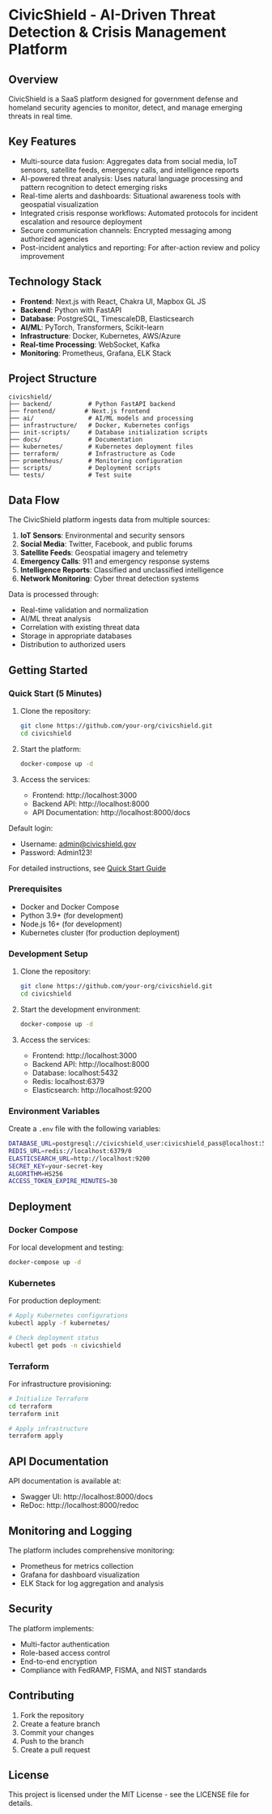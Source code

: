 # CivicShield - AI-Driven Threat Detection & Crisis Management Platform

## Overview
CivicShield is a SaaS platform designed for government defense and homeland security agencies to monitor, detect, and manage emerging threats in real time.

## Key Features
- Multi-source data fusion: Aggregates data from social media, IoT sensors, satellite feeds, emergency calls, and intelligence reports
- AI-powered threat analysis: Uses natural language processing and pattern recognition to detect emerging risks
- Real-time alerts and dashboards: Situational awareness tools with geospatial visualization
- Integrated crisis response workflows: Automated protocols for incident escalation and resource deployment
- Secure communication channels: Encrypted messaging among authorized agencies
- Post-incident analytics and reporting: For after-action review and policy improvement

## Technology Stack
- **Frontend**: Next.js with React, Chakra UI, Mapbox GL JS
- **Backend**: Python with FastAPI
- **Database**: PostgreSQL, TimescaleDB, Elasticsearch
- **AI/ML**: PyTorch, Transformers, Scikit-learn
- **Infrastructure**: Docker, Kubernetes, AWS/Azure
- **Real-time Processing**: WebSocket, Kafka
- **Monitoring**: Prometheus, Grafana, ELK Stack

## Project Structure
```
civicshield/
├── backend/          # Python FastAPI backend
├── frontend/        # Next.js frontend
├── ai/               # AI/ML models and processing
├── infrastructure/   # Docker, Kubernetes configs
├── init-scripts/     # Database initialization scripts
├── docs/             # Documentation
├── kubernetes/       # Kubernetes deployment files
├── terraform/        # Infrastructure as Code
├── prometheus/       # Monitoring configuration
├── scripts/          # Deployment scripts
└── tests/            # Test suite
```

## Data Flow

The CivicShield platform ingests data from multiple sources:

1. **IoT Sensors**: Environmental and security sensors
2. **Social Media**: Twitter, Facebook, and public forums
3. **Satellite Feeds**: Geospatial imagery and telemetry
4. **Emergency Calls**: 911 and emergency response systems
5. **Intelligence Reports**: Classified and unclassified intelligence
6. **Network Monitoring**: Cyber threat detection systems

Data is processed through:
- Real-time validation and normalization
- AI/ML threat analysis
- Correlation with existing threat data
- Storage in appropriate databases
- Distribution to authorized users

## Getting Started

### Quick Start (5 Minutes)

1. Clone the repository:
   ```bash
   git clone https://github.com/your-org/civicshield.git
   cd civicshield
   ```

2. Start the platform:
   ```bash
   docker-compose up -d
   ```

3. Access the services:
   - Frontend: http://localhost:3000
   - Backend API: http://localhost:8000
   - API Documentation: http://localhost:8000/docs

Default login:
- Username: admin@civicshield.gov
- Password: Admin123!

For detailed instructions, see [Quick Start Guide](docs/quick-start.md)

### Prerequisites
- Docker and Docker Compose
- Python 3.9+ (for development)
- Node.js 16+ (for development)
- Kubernetes cluster (for production deployment)

### Development Setup

1. Clone the repository:
   ```bash
   git clone https://github.com/your-org/civicshield.git
   cd civicshield
   ```

2. Start the development environment:
   ```bash
   docker-compose up -d
   ```

3. Access the services:
   - Frontend: http://localhost:3000
   - Backend API: http://localhost:8000
   - Database: localhost:5432
   - Redis: localhost:6379
   - Elasticsearch: http://localhost:9200

### Environment Variables

Create a `.env` file with the following variables:
```bash
DATABASE_URL=postgresql://civicshield_user:civicshield_pass@localhost:5432/civicshield
REDIS_URL=redis://localhost:6379/0
ELASTICSEARCH_URL=http://localhost:9200
SECRET_KEY=your-secret-key
ALGORITHM=HS256
ACCESS_TOKEN_EXPIRE_MINUTES=30
```

## Deployment

### Docker Compose

For local development and testing:
```bash
docker-compose up -d
```

### Kubernetes

For production deployment:
```bash
# Apply Kubernetes configurations
kubectl apply -f kubernetes/

# Check deployment status
kubectl get pods -n civicshield
```

### Terraform

For infrastructure provisioning:
```bash
# Initialize Terraform
cd terraform
terraform init

# Apply infrastructure
terraform apply
```

## API Documentation

API documentation is available at:
- Swagger UI: http://localhost:8000/docs
- ReDoc: http://localhost:8000/redoc

## Monitoring and Logging

The platform includes comprehensive monitoring:
- Prometheus for metrics collection
- Grafana for dashboard visualization
- ELK Stack for log aggregation and analysis

## Security

The platform implements:
- Multi-factor authentication
- Role-based access control
- End-to-end encryption
- Compliance with FedRAMP, FISMA, and NIST standards

## Contributing

1. Fork the repository
2. Create a feature branch
3. Commit your changes
4. Push to the branch
5. Create a pull request

## License

This project is licensed under the MIT License - see the LICENSE file for details.